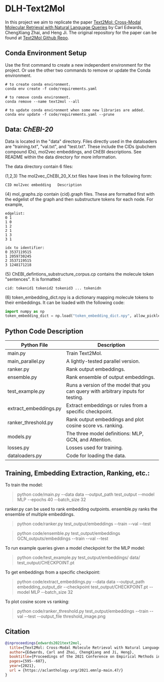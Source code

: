 # DLH-Text2Mol

In this project we aim to replicate the paper [Text2Mol: Cross-Modal Molecular Retrieval with Natural Language Queries](https://aclanthology.org/2021.emnlp-main.47/) by Carl Edwards, ChengXiang Zhai, and Heng Ji. The original repository for the paper can be found at [Text2Mol Github Repo](https://github.com/cnedwards/text2mol).

## Conda Environment Setup

Use the first command to create a new independent environment for the project. Or use the other two commands to remove or update the Conda environment.

```shell
# to create conda environment.
conda env create -f code/requirements.yaml

# to remove conda environment.
conda remove --name text2mol --all

# to update conda environment when some new libraries are added.
conda env update -f code/requirements.yaml --prune
```


## Data: *ChEBI-20*

Data is located in the "data" directory. Files directly used in the dataloaders are "training.txt", "val.txt", and "test.txt". These include the CIDs (pubchem compound IDs), mol2vec embeddings, and ChEBI descriptions. See README within the data directory for more information.

The data directory contain 6 files:

(1,2,3) The mol2vec_ChEBI_20_X.txt files have lines in the following form:
```
CID	mol2vec embedding	Description
```

(4) mol_graphs.zip contain {cid}.graph files. These are formatted first with the edgelist of the graph and then substructure tokens for each node.
For example,
```
edgelist:
0 1
1 0
1 2
2 1
1 3
3 1
```
```
idx to identifier:
0 3537119515
1 2059730245
2 3537119515
3 1248171218
```

(5) ChEBI_defintions_substructure_corpus.cp contains the molecule token "sentences". It is formatted:
```
cid: tokenid1 tokenid2 tokenid3 ... tokenidn
```

(6) token_embedding_dict.npy is a dictionary mapping molecule tokens to their embeddings. It can be loaded with the following code:
```python
import numpy as np
token_embedding_dict = np.load("token_embedding_dict.npy", allow_pickle=True)[()]
```

## Python Code Description

| Python File      | Description |
| ----------- | ----------- |
| main.py      | Train Text2Mol.       |
| main_parallel.py   | A lightly-tested parallel version.        |
| ranker.py   | Rank output embeddings.        |
| ensemble.py   | Rank ensemble of output embeddings.        |
| test_example.py   | Runs a version of the model that you can query with arbitrary inputs for testing.        |
| extract_embeddings.py   | Extract embeddings or rules from a specific checkpoint.        |
| ranker_threshold.py   | Rank output embeddings and plot cosine score vs. ranking.        |
| models.py   | The three model definitions: MLP, GCN, and Attention.        |
| losses.py   | Losses used for training.        |
| dataloaders.py   | Code for loading the data.        |


## Training, Embedding Extraction, Ranking, etc.:

To train the model:

> python code/main.py --data data --output_path test_output --model MLP --epochs 40 --batch_size 32

ranker.py can be used to rank embedding outpoints. ensemble.py ranks the ensemble of multiple embeddings.  

> python code/ranker.py test_output/embeddings --train --val --test

> python code/ensemble.py test_output/embeddings GCN_outputs/embeddings --train --val --test

To run example queries given a model checkpoint for the MLP model:

> python code/test_example.py test_output/embeddings/ data/ test_output/CHECKPOINT.pt

To get embeddings from a specific checkpoint:

> python code/extract_embeddings.py --data data --output_path embedding_output_dir --checkpoint test_output/CHECKPOINT.pt --model MLP --batch_size 32

To plot cosine score vs ranking:

> python code/ranker_threshold.py test_output/embeddings --train --val --test --output_file threshold_image.png


## Citation

```bibtex
@inproceedings{edwards2021text2mol,
  title={Text2Mol: Cross-Modal Molecule Retrieval with Natural Language Queries},
  author={Edwards, Carl and Zhai, ChengXiang and Ji, Heng},
  booktitle={Proceedings of the 2021 Conference on Empirical Methods in Natural Language Processing},
  pages={595--607},
  year={2021},
  url = {https://aclanthology.org/2021.emnlp-main.47/}
}
```
